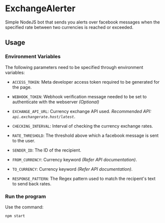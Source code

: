 # ExchangeAlerter
Simple NodeJS bot that sends you alerts over facebook messages when the specified rate between two currencies is reached or exceeded. 

## Usage
### Environment Variables
The following parameters need to be specified through environment variables:

- `ACCESS_TOKEN`: Meta developer access token required to be generated for the page.
  
- `WEBHOOK_TOKEN`: Webhook verification message needed to be set to authenticate with the webserver *(Optional)*
  
- `EXCHANGE_API_URL`: Currency exchange API used. *Recommended API: `api.exchangerate.host/latest`*.
  
- `CHECKING_INTERVAL`: Interval of checking the currency exchange rates. 
  
- `RATE_THRESHOLD`: The threshold above which a facebook message is sent to the user.
   
- `SENDER_ID`: The ID of the recipient.
  
- `FROM_CURRENCY`: Currency keyword *(Refer API documentation)*.
  
- `TO_CURRENCY`: Currency keyword *(Refer API documentation)*.

- `RESPONSE_PATTERN`: The Regex pattern used to match the recipent's text to send back rates. 

### Run the program
Use the command:
```bash
npm start
```
